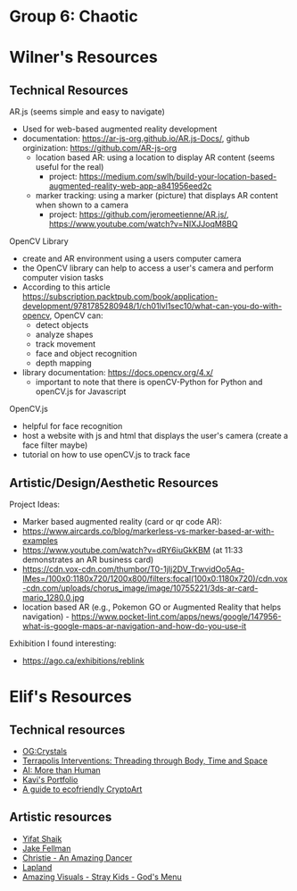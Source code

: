 # Group 6: Chaotic

# Wilner's Resources 
## Technical Resources 

AR.js (seems simple and easy to navigate)
- Used for web-based augmented reality development 
- documentation: https://ar-js-org.github.io/AR.js-Docs/, github orginization: https://github.com/AR-js-org
    - location based AR: using a location to display AR content (seems useful for the real)
        - project: https://medium.com/swlh/build-your-location-based-augmented-reality-web-app-a841956eed2c   
    - marker tracking: using a marker (picture) that displays AR content when shown to a camera
        - project: https://github.com/jeromeetienne/AR.js/, https://www.youtube.com/watch?v=NIXJJoqM8BQ 

OpenCV Library
- create and AR environment using a users computer camera 
- the OpenCV library can help to access a user's camera and perform computer vision tasks 
- According to this article https://subscription.packtpub.com/book/application-development/9781785280948/1/ch01lvl1sec10/what-can-you-do-with-opencv, OpenCV can:
    - detect objects
    - analyze shapes 
    - track movement
    - face and object recognition 
    - depth mapping  
- library documentation: https://docs.opencv.org/4.x/
    - important to note that there is openCV-Python for Python and openCV.js for Javascript

OpenCV.js
- helpful for face recognition 
- host a website with js and html that displays the user's camera (create a face filter maybe) 
- tutorial on how to use openCV.js to track face

## Artistic/Design/Aesthetic Resources

Project Ideas:
- Marker based augmented reality (card or qr code AR):
- https://www.aircards.co/blog/markerless-vs-marker-based-ar-with-examples
- https://www.youtube.com/watch?v=dRY6iuGkKBM (at 11:33 demonstrates an AR business card)
- https://cdn.vox-cdn.com/thumbor/T0-1jIj2DV_TrwvidOo5Aq-IMes=/100x0:1180x720/1200x800/filters:focal(100x0:1180x720)/cdn.vox-cdn.com/uploads/chorus_image/image/10755221/3ds-ar-card-mario_1280.0.jpg
- location based AR (e.g., Pokemon GO or Augmented Reality that helps navigation) - https://www.pocket-lint.com/apps/news/google/147956-what-is-google-maps-ar-navigation-and-how-do-you-use-it

Exhibition I found interesting:
- https://ago.ca/exhibitions/reblink

# Elif's Resources 
## Technical resources
* [OG:Crystals](https://ogcrystals.com/)
* [Terrapolis Interventions: Threading through Body, Time and Space](https://www.liminalportal.com/terrapolis)
* [AI: More than Human](https://www.barbican.org.uk/hire/exhibition-hire-bie/ai-more-than-human)
* [Kavi's Portfolio](https://kavi999.wordpress.com/)
* [A guide to ecofriendly CryptoArt](https://github.com/memo/eco-nft)

## Artistic resources
* [Yifat Shaik](https://yifatshaik.itch.io/)
* [Jake Fellman](https://www.instagram.com/jakefellman/?hl=en)
* [Christie - An Amazing Dancer](https://www.instagram.com/chi_xtie/?hl=en)
* [Lapland](https://new.visitfinland.com/en/places-to-go/lapland/)
* [Amazing Visuals - Stray Kids - God's Menu](https://www.youtube.com/watch?v=TQTlCHxyuu8)



